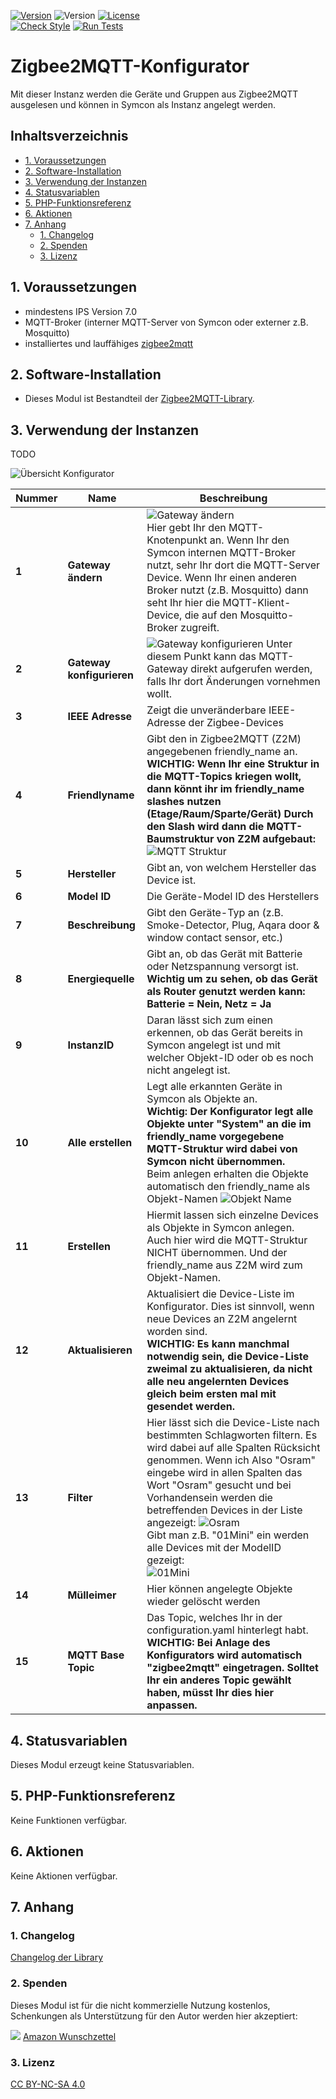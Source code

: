 [![Version](https://img.shields.io/badge/Symcon-PHPModul-red.svg)](https://www.symcon.de/service/dokumentation/entwicklerbereich/sdk-tools/sdk-php/)
![Version](https://img.shields.io/badge/Symcon%20Version-7.0%20%3E-blue.svg)
[![License](https://img.shields.io/badge/License-CC%20BY--NC--SA%204.0-green.svg)](https://creativecommons.org/licenses/by-nc-sa/4.0/)  
[![Check Style](https://github.com/Schnittcher/IPS-Zigbee2MQTT/workflows/Check%20Style/badge.svg)](https://github.com/Schnittcher/IPS-Zigbee2MQTT/actions)
[![Run Tests](https://github.com/Schnittcher/IPS-Zigbee2MQTT/workflows/Run%20Tests/badge.svg)](https://github.com/Schnittcher/IPS-Zigbee2MQTT/actions)  

# Zigbee2MQTT-Konfigurator <!-- omit in toc -->
Mit dieser Instanz werden die Geräte und Gruppen aus Zigbee2MQTT ausgelesen und können in Symcon als Instanz angelegt werden.

## Inhaltsverzeichnis <!-- omit in toc -->
- [1. Voraussetzungen](#1-voraussetzungen)
- [2. Software-Installation](#2-software-installation)
- [3. Verwendung der Instanzen](#3-verwendung-der-instanzen)
- [4. Statusvariablen](#4-statusvariablen)
- [5. PHP-Funktionsreferenz](#5-php-funktionsreferenz)
- [6. Aktionen](#6-aktionen)
- [7. Anhang](#7-anhang)
  - [1. Changelog](#1-changelog)
  - [2. Spenden](#2-spenden)
  - [3. Lizenz](#3-lizenz)


## 1. Voraussetzungen

* mindestens IPS Version 7.0
* MQTT-Broker (interner MQTT-Server von Symcon oder externer z.B. Mosquitto)
* installiertes und lauffähiges [zigbee2mqtt](https://www.zigbee2mqtt.io) 
  
## 2. Software-Installation

* Dieses Modul ist Bestandteil der [Zigbee2MQTT-Library](../README.md#3-installation).  

## 3. Verwendung der Instanzen

TODO

![Übersicht Konfigurator](/docs/pictures/konfigurator_ansicht.jpg)

Nummer | Name | Beschreibung
------------ | ------------- | -------------
**1** | **Gateway ändern** | ![Gateway ändern](/docs/pictures/konfigurator_gatewayauswahl.jpg) <br>Hier gebt Ihr den MQTT-Knotenpunkt an. Wenn Ihr den Symcon internen MQTT-Broker nutzt, sehr Ihr dort die MQTT-Server Device. Wenn Ihr einen anderen Broker nutzt (z.B. Mosquitto) dann seht Ihr hier die MQTT-Klient-Device, die auf den Mosquitto-Broker zugreift.
**2** | **Gateway konfigurieren** | ![Gateway konfigurieren](/docs/pictures/konfigurator_Gateway_konfigurieren.jpg) Unter diesem Punkt kann das MQTT-Gateway direkt aufgerufen werden, falls Ihr dort Änderungen vornehmen wollt.
**3** | **IEEE Adresse** | Zeigt die unveränderbare IEEE-Adresse der Zigbee-Devices
**4** | **Friendlyname** | Gibt den in Zigbee2MQTT (Z2M) angegebenen friendly_name an. <br> **WICHTIG: Wenn Ihr eine Struktur in die MQTT-Topics kriegen wollt, dann könnt ihr im friendly_name slashes nutzen (Etage/Raum/Sparte/Gerät) Durch den Slash wird dann die MQTT-Baumstruktur von Z2M aufgebaut:** <br>![MQTT Struktur](/docs/pictures/mqtt_struktur.jpg)
**5** | **Hersteller** | Gibt an, von welchem Hersteller das Device ist.
**6** | **Model ID** | Die Geräte-Model ID des Herstellers
**7** | **Beschreibung** | Gibt den Geräte-Typ an (z.B. Smoke-Detector, Plug, Aqara door & window contact sensor, etc.)
**8** | **Energiequelle** | Gibt an, ob das Gerät mit Batterie oder Netzspannung versorgt ist.<br> **Wichtig um zu sehen, ob das Gerät als Router genutzt werden kann: Batterie = Nein, Netz = Ja**
**9** | **InstanzID** | Daran lässt sich zum einen erkennen, ob das Gerät bereits in Symcon angelegt ist und mit welcher Objekt-ID oder ob es noch nicht angelegt ist.
**10** | **Alle erstellen** | Legt alle erkannten Geräte in Symcon als Objekte an.<br> **Wichtig: Der Konfigurator legt alle Objekte unter "System" an die im friendly_name vorgegebene MQTT-Struktur wird dabei von Symcon nicht übernommen.** <br> Beim anlegen erhalten die Objekte automatisch den friendly_name als Objekt-Namen ![Objekt Name](/docs/pictures/konfigurator_Objektname.jpg)
**11** | **Erstellen** | Hiermit lassen sich einzelne Devices als Objekte in Symcon anlegen. Auch hier wird die MQTT-Struktur NICHT übernommen. Und der friendly_name aus Z2M wird zum Objekt-Namen.
**12** | **Aktualisieren** | Aktualisiert die Device-Liste im Konfigurator. Dies ist sinnvoll, wenn neue Devices an Z2M angelernt worden sind. <br> **WICHTIG: Es kann manchmal notwendig sein, die Device-Liste zweimal zu aktualisieren, da nicht alle neu angelernten Devices gleich beim ersten mal mit gesendet werden.**
**13** | **Filter** | Hier lässt sich die Device-Liste nach bestimmten Schlagworten filtern. Es wird dabei auf alle Spalten Rücksicht genommen. Wenn ich Also "Osram" eingebe wird in allen Spalten das Wort "Osram" gesucht und bei Vorhandensein werden die betreffenden Devices in der Liste angezeigt: ![Osram](/docs/pictures/konfigurator_osram.jpg)<br>Gibt man z.B. "01Mini" ein werden alle Devices mit der ModelID gezeigt:<br> ![01Mini](/docs/pictures/konfigurator_miniZB.jpg)
**14** | **Mülleimer** | Hier können angelegte Objekte wieder gelöscht werden
**15** | **MQTT Base Topic** | Das Topic, welches Ihr in der configuration.yaml hinterlegt habt. <br> **WICHTIG: Bei Anlage des Konfigurators wird automatisch "zigbee2mqtt" eingetragen. Solltet Ihr ein anderes Topic gewählt haben, müsst Ihr dies hier anpassen.**

## 4. Statusvariablen

Dieses Modul erzeugt keine Statusvariablen.  

## 5. PHP-Funktionsreferenz

Keine Funktionen verfügbar.  

## 6. Aktionen

Keine Aktionen verfügbar.

## 7. Anhang

### 1. Changelog

[Changelog der Library](../README.md#5-changelog)

### 2. Spenden

Dieses Modul ist für die nicht kommerzielle Nutzung kostenlos, Schenkungen als Unterstützung für den Autor werden hier akzeptiert:

<a href="https://www.paypal.com/cgi-bin/webscr?cmd=_s-xclick&hosted_button_id=EK4JRP87XLSHW" target="_blank"><img src="https://www.paypalobjects.com/de_DE/DE/i/btn/btn_donate_LG.gif" border="0" /></a> <a href="https://www.amazon.de/hz/wishlist/ls/3JVWED9SZMDPK?ref_=wl_share" target="_blank">Amazon Wunschzettel</a>

### 3. Lizenz

[CC BY-NC-SA 4.0](https://creativecommons.org/licenses/by-nc-sa/4.0/)